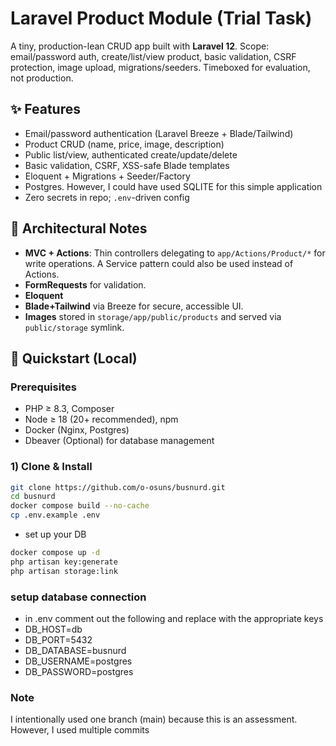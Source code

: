 # Laravel Product Module (Trial Task)

A tiny, production-lean CRUD app built with **Laravel 12**. Scope: email/password auth, create/list/view product, basic validation, CSRF protection, image upload, migrations/seeders. Timeboxed for evaluation, not production.

## ✨ Features
- Email/password authentication (Laravel Breeze + Blade/Tailwind)
- Product CRUD (name, price, image, description)
- Public list/view, authenticated create/update/delete
- Basic validation, CSRF, XSS-safe Blade templates
- Eloquent + Migrations + Seeder/Factory
- Postgres. However, I could have used SQLITE for this simple application
- Zero secrets in repo; `.env`-driven config

## 🧭 Architectural Notes
- **MVC + Actions**: Thin controllers delegating to `app/Actions/Product/*` for write operations. A Service pattern could also be used instead of Actions.
- **FormRequests** for validation.
- **Eloquent**
- **Blade+Tailwind** via Breeze for secure, accessible UI.
- **Images** stored in `storage/app/public/products` and served via `public/storage` symlink.


## 🚀 Quickstart (Local)

### Prerequisites
- PHP ≥ 8.3, Composer
- Node ≥ 18 (20+ recommended), npm
- Docker (Nginx, Postgres)
- Dbeaver (Optional) for database management

### 1) Clone & Install
```bash
git clone https://github.com/o-osuns/busnurd.git
cd busnurd
docker compose build --no-cache
cp .env.example .env
```
- set up your DB

```bash
docker compose up -d
php artisan key:generate
php artisan storage:link
```

### setup database connection

- in .env comment out the following and replace with the appropriate keys
- DB_HOST=db
- DB_PORT=5432
- DB_DATABASE=busnurd
- DB_USERNAME=postgres
- DB_PASSWORD=postgres

### Note
I intentionally used one branch (main) because this is an assessment. However, I used multiple commits
